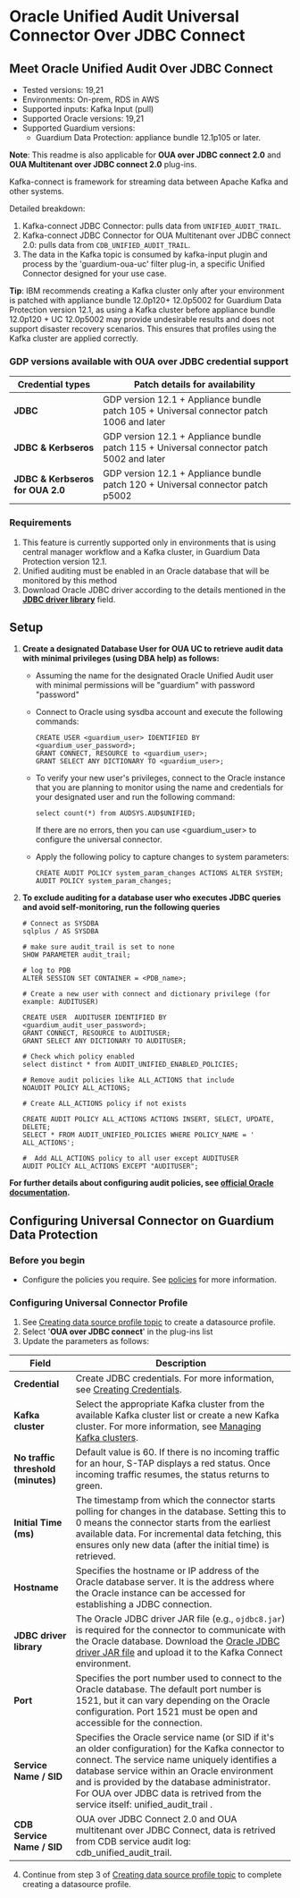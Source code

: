 # Oracle Unified Audit Universal Connector Over JDBC Connect

## Meet Oracle Unified Audit Over JDBC Connect
* Tested versions: 19,21
* Environments: On-prem, RDS in AWS
* Supported inputs: Kafka Input (pull)
* Supported Oracle versions: 19,21
* Supported Guardium versions:
    * Guardium Data Protection: appliance bundle 12.1p105 or later.
 
**Note**: This readme is also applicable for **OUA over JDBC connect 2.0** and **OUA Multitenant over JDBC connect 2.0** plug-ins.

Kafka-connect is framework for streaming data between Apache Kafka and other systems.

Detailed breakdown:
1. Kafka-connect JDBC Connector: pulls data from `UNIFIED_AUDIT_TRAIL`.
2. Kafka-connect JDBC Connector for OUA Multitenant over JDBC connect 2.0: pulls data from `CDB_UNIFIED_AUDIT_TRAIL`.
3. The data in the Kafka topic is consumed by kafka-input plugin and process by the 'guardium-oua-uc' filter plug-in,
   a specific Unified Connector designed for your use case.

**Tip**: IBM recommends creating a Kafka cluster only after your environment is patched with appliance bundle 12.0p120+ 12.0p5002 for Guardium Data Protection version 12.1, as using a Kafka cluster before appliance bundle 12.0p120 + UC 12.0p5002 may provide undesirable results and does not support disaster recovery scenarios. This ensures that profiles using the Kafka cluster are applied correctly.

### GDP versions available with OUA over JDBC credential support
| Credential types                     | Patch details for availability                                                                      |
|--------------------------|---------------------------------------------------------------------------------------------------------------------------------------------------------------------------------------------------------------------------------------------------------------------|
| **JDBC**           | GDP version 12.1 + Appliance bundle patch 105 + Universal connector patch 1006 and later                                                                                                       |
| **JDBC & Kerbseros**  | GDP version 12.1 + Appliance bundle patch 115 + Universal connector patch 5002 and later |
| **JDBC & Kerbseros for OUA 2.0** | GDP version 12.1 + Appliance bundle patch 120 + Universal connector patch p5002 |



### Requirements
1. This feature is currently supported only in environments that is using central manager workflow and a Kafka cluster, in Guardium Data Protection version 12.1.
2. Unified auditing must be enabled in an Oracle database that will be monitored by this method
3. Download Oracle JDBC driver according to the details mentioned in the **[JDBC driver library](https://github.com/IBM/universal-connectors/blob/main/filter-plugin/logstash-filter-oua-guardium/OuaOverConnectJdbcReadme.md#configuring-universal-connector-profile)** field. 

## Setup

1.  **Create a designated Database User for OUA UC to retrieve audit data with minimal privileges (using DBA help) as follows:**
    - Assuming the name for the designated Oracle Unified Audit user with minimal permissions will be "guardium" with password "password"
    - Connect to Oracle using sysdba account and execute the following commands:

        ```
        CREATE USER <guardium_user> IDENTIFIED BY <guardium_user_password>;
        GRANT CONNECT, RESOURCE to <guardium_user>;
        GRANT SELECT ANY DICTIONARY TO <guardium_user>;
        ```

    - To verify your new user's privileges, connect to the Oracle instance that you are planning to monitor using the name and credentials for your designated user and run the following command:

        ```
        select count(*) from AUDSYS.AUD$UNIFIED;
        ```

      If there are no errors, then you can use <guardium_user> to configure the universal connector.
   
    - Apply the following policy to capture changes to system parameters:
        ```
        CREATE AUDIT POLICY system_param_changes ACTIONS ALTER SYSTEM;
        AUDIT POLICY system_param_changes;
        ```
      
   2. **To exclude auditing for a database user who executes JDBC queries and avoid self-monitoring, run the following queries**
        ```
        # Connect as SYSDBA
        sqlplus / AS SYSDBA
   
        # make sure audit_trail is set to none
        SHOW PARAMETER audit_trail;
   
        # log to PDB
        ALTER SESSION SET CONTAINER = <PDB_name>;
   
        # Create a new user with connect and dictionary privilege (for example: AUDITUSER)

        CREATE USER  AUDITUSER IDENTIFIED BY <guardium_audit_user_password>;
        GRANT CONNECT, RESOURCE to AUDITUSER;
        GRANT SELECT ANY DICTIONARY TO AUDITUSER;

        # Check which policy enabled
        select distinct * from AUDIT_UNIFIED_ENABLED_POLICIES;

        # Remove audit policies like ALL_ACTIONS that include
        NOAUDIT POLICY ALL_ACTIONS;

        # Create ALL_ACTIONS policy if not exists

        CREATE AUDIT POLICY ALL_ACTIONS ACTIONS INSERT, SELECT, UPDATE, DELETE;
        SELECT * FROM AUDIT_UNIFIED_POLICIES WHERE POLICY_NAME = ' ALL_ACTIONS';

        #  Add ALL_ACTIONS policy to all user except AUDITUSER
        AUDIT POLICY ALL_ACTIONS EXCEPT "AUDITUSER";
        ```
**For further details about configuring audit policies, see [official Oracle documentation](https://docs.oracle.com/en/database/oracle/oracle-database/19/dbseg/configuring-audit-policies.html).**
## Configuring Universal Connector on Guardium Data Protection

### Before you begin 
* Configure the policies you require. See [policies](/docs/#policies) for more information.

### Configuring Universal Connector Profile
1. See [Creating data source profile topic](https://www.ibm.com/docs/en/gdp/12.x?topic=configuration-creating-data-source-profiles) to create a datasource profile.
2. Select '**OUA over JDBC connect**' in the plug-ins list
3. Update the parameters as follows:

| Field                    | Description                                                                                                                                                                                                                                                         |
|--------------------------|---------------------------------------------------------------------------------------------------------------------------------------------------------------------------------------------------------------------------------------------------------------------|
| **Credential**           | Create JDBC credentials. For more information, see [Creating Credentials](https://www.ibm.com/docs/en/gdp/12.x?topic=configuration-creating-credentials).                                                                                                         |
| **Kafka cluster**        | Select the appropriate Kafka cluster from the available Kafka cluster list or create a new Kafka cluster. For more information, see [Managing Kafka clusters](https://www.ibm.com/docs/en/gdp/12.x?topic=flow-creating-kafka-clusters).                   |
| **No traffic threshold (minutes)**    | Default value is 60. If there is no incoming traffic for an hour, S-TAP displays a red status. Once incoming traffic resumes, the status returns to green.                                                                                                                                                    |
| **Initial Time (ms)**    | The timestamp from which the connector starts polling for changes in the database. Setting this to 0 means the connector starts from the earliest available data. For incremental data fetching, this ensures only new data (after the initial time) is retrieved.  |
| **Hostname**             | Specifies the hostname or IP address of the Oracle database server. It is the address where the Oracle instance can be accessed for establishing a JDBC connection.                                                                                                |
| **JDBC driver library**  | The Oracle JDBC driver JAR file (e.g., `ojdbc8.jar`) is required for the connector to communicate with the Oracle database. Download the [Oracle JDBC driver JAR file](https://download.oracle.com/otn-pub/otn_software/jdbc/234/ojdbc8.jar) and upload it to the Kafka Connect environment. |
| **Port**                 | Specifies the port number used to connect to the Oracle database. The default port number is 1521, but it can vary depending on the Oracle configuration. Port 1521 must be open and accessible for the connection.                                                 |
| **Service Name / SID**   | Specifies the Oracle service name (or SID if it's an older configuration) for the Kafka connector to connect. The service name uniquely identifies a database service within an Oracle environment and is provided by the database administrator. For OUA over JDBC data is retrived from the service itself: unified_audit_trail .                  |
| **CDB Service Name / SID**   | OUA over JDBC Connect 2.0 and OUA multitenant over JDBC Connect, data is retrived from CDB service audit log: cdb_unified_audit_trail. |


4. Continue from step 3 of [Creating data source profile topic](https://www.ibm.com/docs/en/gdp/12.x?topic=configuration-creating-data-source-profiles) to complete creating a datasource profile. 
